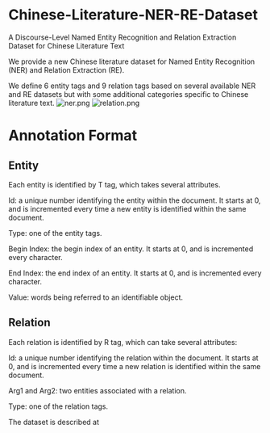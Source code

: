 # Chinese-Literature-NER-RE-Dataset
A Discourse-Level Named Entity Recognition and Relation Extraction Dataset  for Chinese Literature Text

We provide a new Chinese literature dataset for Named Entity Recognition (NER) and Relation Extraction (RE).

We define 6 entity tags and 9 relation tags based on several available NER and RE datasets but with some additional categories specific to Chinese literature text. 
![ner.png](https://github.com/lancopku/Chinese-Literature-NER-RE-Dataset/blob/master/ner.png)
![relation.png](https://github.com/lancopku/Chinese-Literature-NER-RE-Dataset/blob/master/relation.png)

# Annotation Format

## Entity
Each entity is identified by T tag, which takes several attributes. 

Id: a unique number identifying the entity within the document. It starts at 0, and is incremented every time a new entity is identified within the same document. 

Type: one of the entity tags.
 
Begin Index: the begin index of an entity. It starts at 0, and is incremented every character.

End Index: the end index of an entity. It starts at 0, and is incremented every character.

Value: words being referred to an identifiable object.


## Relation
Each relation is identified by R tag, which can take several attributes: 

Id: a unique number identifying the relation within the document. It starts at 0, and is incremented every time a new relation is identified within the same document. 

Arg1 and Arg2: two entities associated with a relation.

Type: one of the relation tags.


The dataset is described at 
